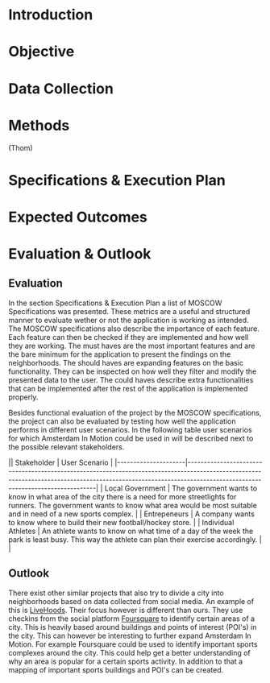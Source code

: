 # Introduction

# Objective

# Data Collection

# Methods
(Thom)

# Specifications & Execution Plan

# Expected Outcomes

# Evaluation & Outlook

## Evaluation
In the section Specifications & Execution Plan a list of MOSCOW Specifications was presented.
These metrics are a useful and structured manner to evaluate wether or not the application is working as intended.
The MOSCOW specifications also describe the importance of each feature.
Each feature can then be checked if they are implemented and how well they are working.
The must haves are the most important features and are the bare minimum for the application to present the findings on the neighborhoods.
The should haves are expanding features on the basic functionality.
They can be inspected on how well they filter and modify the presented data to the user.
The could haves describe extra functionalities that can be implemented after the rest of the application is implemented properly.

Besides functional evaluation of the project by the MOSCOW specifications, the project can also be evaluated by testing how well the application performs in different user scenarios.
In the following table user scenarios for which Amsterdam In Motion could be used in will be described next to the possible relevant stakeholders.

|| Stakeholder         | User Scenario                                                                                                                                                                                                |
|---------------------|--------------------------------------------------------------------------------------------------------------------------------------------------------------------------------------------------------------|
| Local Government    | The government wants to know in what area of the city there is a need for more streetlights for runners. The government wants to know what area would be most suitable and in need of a new sports complex.  |
| Entrepeneurs        | A company wants to know where to build their new football/hockey store.                                                                                                                                      |
| Individual Athletes | An athlete wants to know on what time of a day of the week the park is least busy. This way the athlete can plan their exercise accordingly.                                                                 |                                                                 |

## Outlook
There exist other similar projects that also try to divide a city into neighborhoods based on data collected from social media.
An example of this is [LiveHoods](livehoods.org).
Their focus however is different than ours.
They use checkins from the social platform [Foursquare](https://foursquare.com) to identify certain areas of a city.
This is heavily based around buildings and points of interest (POI's) in the city.
This can however be interesting to further expand Amsterdam In Motion.
For example Foursquare could be used to identify important sports complexes around the city.
This could help get a better understanding of why an area is popular for a certain sports activity.
In addition to that a mapping of important sports buildings and POI's can be created. 
